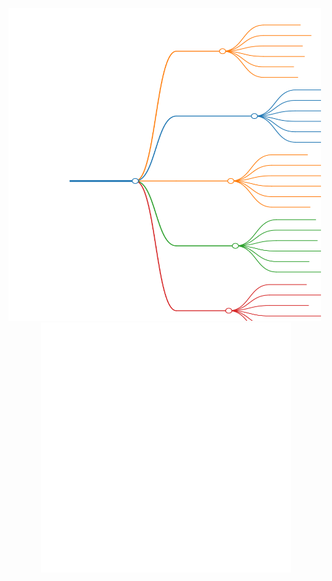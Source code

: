 <img src="sources/bigfive.svg" width="500" height="500">

<div align="center">
    <img src="example.svg" width="400" height="400" alt="css-in-readme">
</div>
